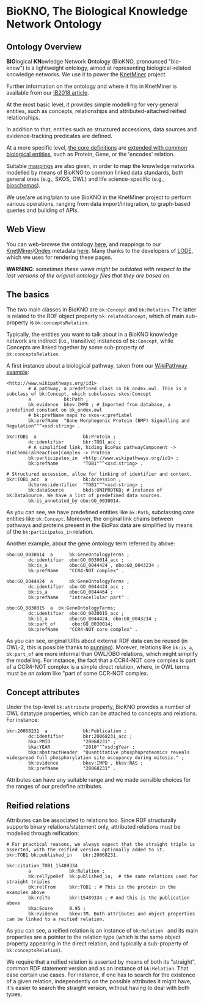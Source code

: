 # BioKNO, The Biological Knowledge Network Ontology 


## Ontology Overview

**BIO**logical **KN**owledge Network **O**ntology (BioKNO, pronounced "bio-know") is a lightweight ontology, aimed at 
representing biological-related knowledge networks. We use it to power the 
[KnetMiner](http://knetminer.rothamsted.ac.uk/) project.

Further information on the ontology and where it fits in KnetMiner is available from our 
[IB2018 article](https://dx.doi.org/10.1515%2Fjib-2018-0023).

At the most basic level, it provides simple modelling for very general entities, such as concepts, relationships and 
attributed-attached reified relationships. 

In addition to that, entities such as structured accessions, data sources and evidence-tracking predicates are defined. 

At a more specific level, [the core definitions](bioknet.owl) are [extended with common biological entities](bk_ondex.owl), such as Protein, Gene, or the 'encodes' relation.

Suitable [mappings](bk_ondex.owl) are also given, in order to map the knowledge networks modelled by means of BioKNO to 
common linked data standards, both general ones (e.g., SKOS, OWL) and life science-specific (e.g., 
[bioschemas](http://bioschemas.org/)).

We use/are using/plan to use BioKNO in the KnetMiner project to perform various operations, ranging from data 
import/integration, to graph-based queries and building of APIs.

## Web View
You can web-browse the ontology 
[here](https://cdn.rawgit.com/Rothamsted/bioknet-onto/ed070a8e/utils/to_lode/lode_bioknet.html), and mappings to our 
[KnetMiner](http://knetminer.rothamsted.ac.uk/)/[Ondex](https://github.com/Rothamsted/ondex-knet-builder) metadata 
[here](https://cdn.rawgit.com/Rothamsted/bioknet-onto/ed070a8e/utils/to_lode/lode_bk_ondex.html). Many thanks to the 
developers of [LODE](http://www.essepuntato.it/lode), which we uses for rendering these pages.

**WARNING**: *sometimes these views might be outdated with respect to the last versions of the original ontology files 
that they are based on.*

## The basics

The two main classes in BioKNO are `bk:Concept` and `bk:Relation`. The latter is related to the RDF object property 
`bk:relatedConcept`, which of main sub-property is `bk:conceptsRelation`. 

Typically, the entities you want to talk about in a BioKNO knowledge network are indirect (i.e., transitive) instances 
of `bk:Concept`, while Concepts are linked together by some sub-property of `bk:conceptsRelation`. 

A first instance about a biological pathway, taken from our [WikiPathway example](examples/bmp_reg_human/bkout):

```turtle
<http://www.wikipathways.org/id1>
        # A pathway, a predefined class in bk_ondex.owl. This is a subclass of bk:Concept, which subclasses skos:Concept
        a            bk:Path ; 
        bk:evidence  bkev:IMPD ; # Imported from database, a predefined constant on bk_ondex.owl
        # bk:prefName maps to skos-x:prefLabel
        bk:prefName  "Bone Morphogenic Protein (BMP) Signalling and Regulation"^^<xsd:string> .
        
bkr:TOB1  a                 bk:Protein ;
        dc:identifier       bkr:TOB1_acc ;
        # A simplified link, hiding BioPax pathwayComponent -> BioChemicalReaction|Complex -> Protein
        bk:participates_in  <http://www.wikipathways.org/id1> ;
        bk:prefName         "TOB1"^^<xsd:string> .
        
# Structured accession, allow for linking of identifier and context.         
bkr:TOB1_acc  a             bk:Accession ;
        dcterms:identifier  "TOB1"^^<xsd:string> ;
        bk:dataSource       bkds:UNIPROTKB; # instance of bk:DataSource. We have a list of predefined data sources.
        bk:is_annotated_by obo:GO_0030014.
```


As you can see, we have predefined entities like `bk:Path`, subclassing core entities like `bk:Concept`. Moreover, the 
original link chains between pathways and proteins present in the BioPax data are simplified by means of the 
`bk:participates_in` relation.

Another example, about the gene ontology term referred by above:

```turtle
obo:GO_0030014  a      bk:GeneOntologyTerms ;
        dc:identifier  obo:GO_0030014_acc ;
        bk:is_a        obo:GO_0044424 , obo:GO_0043234 ;
        bk:prefName    "CCR4-NOT complex" .

obo:GO_0044424  a      bk:GeneOntologyTerms ;
        dc:identifier  obo:GO_0044424_acc ;
        bk:is_a        obo:GO_0044464 ;
        bk:prefName    "intracellular part" .
        
obo:GO_0030015  a  bk:GeneOntologyTerms;
        dc:identifier  obo:GO_0030015_acc ;
        bk:is_a        obo:GO_0044424, obo:GO_0043234 ;
        bk:part_of 		obo:GO_0030014;
        bk:prefName    "CCR4-NOT core complex" .
```

As you can see, original URIs about external RDF data can be reused (in OWL-2, this is possible thanks to 
[punning](https://www.w3.org/2007/OWL/wiki/Punning)). Morever, relations like `bk:is_a`, `bk:part_of` are more informal 
than OWL/OBO relations, which might simplify the modelling. For instance, the fact that a CCR4-NOT core complex is part 
of a CCR4-NOT complex is a simple direct relation, where, in OWL terms must be an axiom like "part of some CCR-NOT 
complex.    


## Concept attributes

Under the top-level `bk:attribute` property, BioKNO provides a number of OWL datatype properties, which can be attached 
to concepts and relations. For instance:

```turtle
bkr:20068231  a             bk:Publication ;
        dc:identifier       bkr:20068231_acc ;
        bka:PMID            "20068231" ;
        bka:YEAR            "2010"^^xsd:gYear ;
        bka:abstractHeader  "Quantitative phosphoproteomics reveals widespread full phosphorylation site occupancy during mitosis." ;
        bk:evidence         bkev:IMPD , bkev:NAS ;
        bk:prefName         "20068231" .
```


Attributes can have any suitable range and we made sensible choices for the ranges of our predefine attributes.  


## Reified relations

Attributes can be associated to relations too. Since RDF structurally supports binary relations/statement only, 
attributed relations must be modelled through reification:

```turtle
# For practical reasons, we always expect that the straight triple is asserted, with the reified version optionally added to it.
bkr:TOB1 bk:published_in    bkr:20068231.

bkr:citation_TOB1_15489334
        a              bk:Relation ;
        bk:relTypeRef  bk:published_in;  # the same relations used for straight triples      
        bk:relFrom     bkr:TOB1 ; # This is the protein in the examples above
        bk:relTo       bkr:15489334 ; # And this is the publication above
        bka:Score      0.95 ;
        bk:evidence    bkev:TM. Both attributes and object properties can be linked to a reified relation.
```


As you can see, a reified relation is an instance of `bk:Relation ` and its main properties are a pointer to the 
relation
type (which is the same object property appearing in the direct relation, and typically a sub-property of 
`bk:conceptsRelation`).

We require that a reified relation is asserted by means of both its "straight", common RDF statement version and as an 
instance of `bk:Relation`. That ease certain use cases. For instance, if one has to search for the existence of a given 
relation, independently on the possible attributes it might have, it's easier to search the straight version, without 
having to deal with both types.

